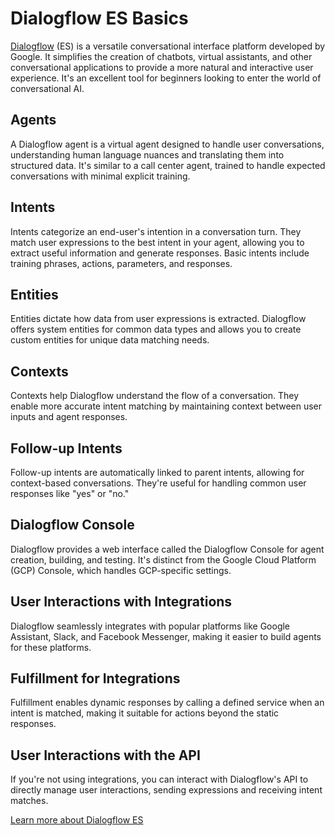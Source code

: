 # Dialogflow ES Basics

[Dialogflow](https://cloud.google.com/dialogflow/es/docs/basics) (ES) is a versatile conversational interface platform developed by Google. It simplifies the creation of chatbots, virtual assistants, and other conversational applications to provide a more natural and interactive user experience. It's an excellent tool for beginners looking to enter the world of conversational AI.

## Agents


A Dialogflow agent is a virtual agent designed to handle user conversations, understanding human language nuances and translating them into structured data. It's similar to a call center agent, trained to handle expected conversations with minimal explicit training.

## Intents

Intents categorize an end-user's intention in a conversation turn. They match user expressions to the best intent in your agent, allowing you to extract useful information and generate responses. Basic intents include training phrases, actions, parameters, and responses.

## Entities

Entities dictate how data from user expressions is extracted. Dialogflow offers system entities for common data types and allows you to create custom entities for unique data matching needs.

## Contexts

Contexts help Dialogflow understand the flow of a conversation. They enable more accurate intent matching by maintaining context between user inputs and agent responses.

## Follow-up Intents

Follow-up intents are automatically linked to parent intents, allowing for context-based conversations. They're useful for handling common user responses like "yes" or "no."

## Dialogflow Console

Dialogflow provides a web interface called the Dialogflow Console for agent creation, building, and testing. It's distinct from the Google Cloud Platform (GCP) Console, which handles GCP-specific settings.

## User Interactions with Integrations

Dialogflow seamlessly integrates with popular platforms like Google Assistant, Slack, and Facebook Messenger, making it easier to build agents for these platforms.

## Fulfillment for Integrations

Fulfillment enables dynamic responses by calling a defined service when an intent is matched, making it suitable for actions beyond the static responses.

## User Interactions with the API

If you're not using integrations, you can interact with Dialogflow's API to directly manage user interactions, sending expressions and receiving intent matches.

[Learn more about Dialogflow ES](https://cloud.google.com/dialogflow/es/docs/basics)
